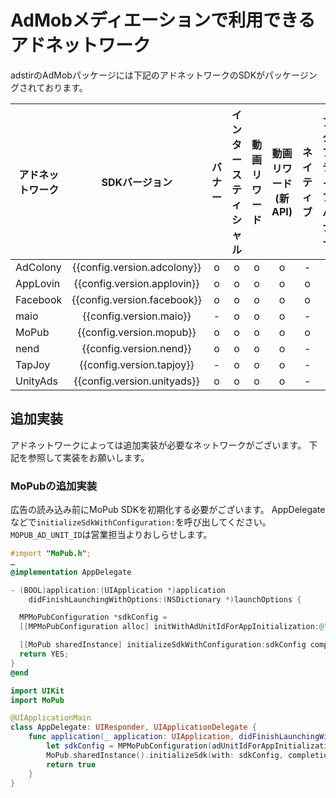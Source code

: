 # AdMobメディエーションで利用できるアドネットワーク

adstirのAdMobパッケージには下記のアドネットワークのSDKがパッケージングされております。

アドネットワーク|SDKバージョン|バナー|インタースティシャル|動画リワード|動画リワード(新API)|ネイティブ|アダプティブバナー
---| :-: |:-:|:-:|:-:|:-:|:-:|:-:
AdColony|{{config.version.adcolony}}| o | o | o | o | - | -
AppLovin|{{config.version.applovin}}| o | o | o | o | o | -
Facebook|{{config.version.facebook}}| o | o | o | o | o | -
maio    |{{config.version.maio}}| - | o | o | o | - | -
MoPub   |{{config.version.mopub}}| o | o | o | o | o | -
nend    |{{config.version.nend}}| o | o | o | o | - | -
TapJoy  |{{config.version.tapjoy}}| - | o | o | o | - | -
UnityAds|{{config.version.unityads}}| o | o | o | o | - | -

## 追加実装

アドネットワークによっては追加実装が必要なネットワークがございます。
下記を参照して実装をお願いします。

### MoPubの追加実装

広告の読み込み前にMoPub SDKを初期化する必要がございます。
AppDelegateなどで`initializeSdkWithConfiguration:`を呼び出してください。
`MOPUB_AD_UNIT_ID`は営業担当よりおしらせします。

```Objective-c tab= hl_lines="1 2 3 4 5 6 7 10 12 13 14"
#import "MoPub.h";
…
@implementation AppDelegate

- (BOOL)application:(UIApplication *)application
    didFinishLaunchingWithOptions:(NSDictionary *)launchOptions {

  MPMoPubConfiguration *sdkConfig =
  [[MPMoPubConfiguration alloc] initWithAdUnitIdForAppInitialization:@"MOPUB_AD_UNIT_ID"];

  [[MoPub sharedInstance] initializeSdkWithConfiguration:sdkConfig completion:nil];
  return YES;
}
@end
```

```swift tab= hl_lines="1 2 3 4 5 6 9 10 11"
import UIKit
import MoPub

@UIApplicationMain
class AppDelegate: UIResponder, UIApplicationDelegate {
    func application(_ application: UIApplication, didFinishLaunchingWithOptions launchOptions: [UIApplication.LaunchOptionsKey: Any]?) -> Bool {
        let sdkConfig = MPMoPubConfiguration(adUnitIdForAppInitialization: "MOPUB_AD_UNIT_ID")
        MoPub.sharedInstance().initializeSdk(with: sdkConfig, completion: nil)
        return true
    }
}
```